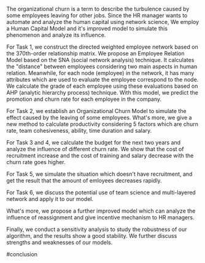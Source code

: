 The organizational churn is a term to describe the turbulence caused by some employees leaving for other jobs. Since the HR manager wants to automate and analyze the human capital using network science, We employ a Human Capital Model and it's improved model to simulate this phenomenon and analyze its influence.

For Task 1, we construct the directed weighted employee network based on the 370th-order relationship matrix. We propose an Employee Relation Model based on the SNA (social network analysis) technique. It calculates the "distance" between employees considering two main aspects in human relation. Meanwhile, for each node (employee) in the network, it has many attributes which are used to evaluate the employee correspond to the node. We calculate the grade of each employee using these evaluations based on AHP (analytic hierarchy process) technique. With this model, we predict the promotion and churn rate for each employee in the company.

For Task 2, we establish an Organizational Churn Model to simulate the effect caused by the leaving of some employees. What's more, we give a new method to calculate productivity considering 5 factors which are churn rate, team cohesiveness, ability, time duration and salary.

For Task 3 and 4, we calculate the budget for the next two years and analyze the influence of different churn rate. We show that the cost of recruitment increase and the cost of training and salary decrease with the churn rate goes higher.

For Task 5, we simulate the situation which doesn't have recruitment, and get the result that the amount of emloyees decreases rapidly.

For Task 6, we discuss the potential use of team science and multi-layered network and apply it to our model.

What's more, we propose a further improved model which can analyze the influence of reassignment and give incentive mechanism to HR managers.

Finally, we conduct a sensitivity analysis to study the robustness of our algorithm, and the results show a good stability. We further discuss strengths and weaknesses of our models.


#conclusion
